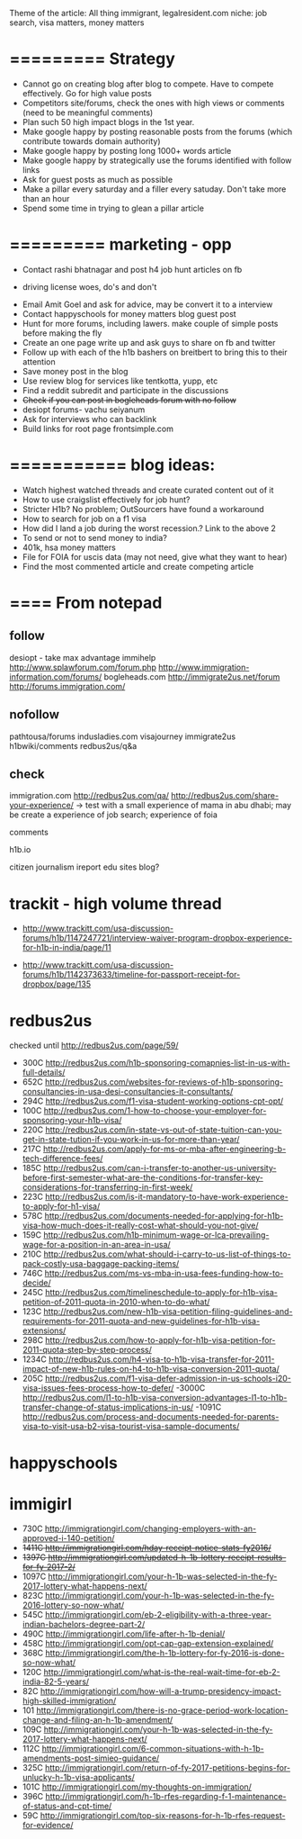 Theme of the article:
All thing immigrant, legalresident.com
niche: job search, visa matters, money matters

=========
Strategy
=========
- Cannot go on creating blog after blog to compete. Have to compete effectively. Go for high value posts
- Competitors site/forums, check the ones with high views or comments (need to be meaningful comments)
- Plan such 50 high impact blogs in the 1st year. 
- Make google happy by posting reasonable posts from the forums (which contribute towards domain authority)
- Make google happy by posting long 1000+ words article
- Make google happy by strategically use the forums identified with follow links
- Ask for guest posts as much as possible
- Make a pillar every saturday and a filler every satuday. Don't take more than an hour
- Spend some time in trying to glean a pillar article

=========
marketing - opp
=========
* Contact rashi bhatnagar and post h4 job hunt articles on fb
- driving license woes, do's and don't
* Email Amit Goel and ask for advice, may be convert it to a interview
* Contact happyschools for money matters blog guest post
* Hunt for more forums, including lawers. make couple of simple posts before making the fly
* Create an one page write up and ask guys to share on fb and twitter
* Follow up with each of the h1b bashers on breitbert to bring this to their attention
* Save money post in the blog
* Use review blog for services like tentkotta, yupp, etc
* Find a reddit subredit and participate in the discussions
* <del>Check if you can post in bogleheads forum with no follow</del>
* desiopt forums- vachu seiyanum
* Ask for interviews who can backlink
* Build links for root page frontsimple.com

===========
blog ideas:
===========
* Watch highest watched threads and create curated content out of it
* How to use craigslist effectively for job hunt?
* Stricter H1b? No problem; OutSourcers have found a workaround
* How to search for job on a f1 visa
* How did I land a job during the worst recession.? Link to the above 2
* To send or not to send money to india?
* 401k, hsa money matters
* File for FOIA for uscis data (may not need, give what they want to hear)
* Find the most commented article and create competing article


====
From notepad
====

follow
----------
desiopt - take max advantage
immihelp
http://www.splawforum.com/forum.php
http://www.immigration-information.com/forums/
bogleheads.com
http://immigrate2us.net/forum
http://forums.immigration.com/


nofollow
-------------
pathtousa/forums
indusladies.com
visajourney
immigrate2us
h1bwiki/comments
redbus2us/q&a


check
--------
immigration.com
http://redbus2us.com/qa/
http://redbus2us.com/share-your-experience/ -> test with a small experience of mama in abu dhabi; may be create a experience of job search; experience of foia

comments

h1b.io

citizen journalism ireport
edu sites blog?

trackit - high volume thread
================

- http://www.trackitt.com/usa-discussion-forums/h1b/1147247721/interview-waiver-program-dropbox-experience-for-h1b-in-india/page/11

- http://www.trackitt.com/usa-discussion-forums/h1b/1142373633/timeline-for-passport-receipt-for-dropbox/page/135

redbus2us
==============
checked until http://redbus2us.com/page/59/

- 300C http://redbus2us.com/h1b-sponsoring-comapnies-list-in-us-with-full-details/
- 652C http://redbus2us.com/websites-for-reviews-of-h1b-sponsoring-consultancies-in-usa-desi-consultancies-it-consultants/
- 294C http://redbus2us.com/f1-visa-student-working-options-cpt-opt/
- 100C http://redbus2us.com/1-how-to-choose-your-employer-for-sponsoring-your-h1b-visa/
- 220C http://redbus2us.com/in-state-vs-out-of-state-tuition-can-you-get-in-state-tution-if-you-work-in-us-for-more-than-year/
- 217C http://redbus2us.com/apply-for-ms-or-mba-after-engineering-b-tech-difference-fees/
- 185C http://redbus2us.com/can-i-transfer-to-another-us-university-before-first-semester-what-are-the-conditions-for-transfer-key-considerations-for-transferring-in-first-week/
- 223C http://redbus2us.com/is-it-mandatory-to-have-work-experience-to-apply-for-h1-visa/
- 578C http://redbus2us.com/documents-needed-for-applying-for-h1b-visa-how-much-does-it-really-cost-what-should-you-not-give/
- 159C http://redbus2us.com/h1b-minimum-wage-or-lca-prevailing-wage-for-a-position-in-an-area-in-usa/
- 210C http://redbus2us.com/what-should-i-carry-to-us-list-of-things-to-pack-costly-usa-baggage-packing-items/
- 746C http://redbus2us.com/ms-vs-mba-in-usa-fees-funding-how-to-decide/
- 245C http://redbus2us.com/timelineschedule-to-apply-for-h1b-visa-petition-of-2011-quota-in-2010-when-to-do-what/
- 123C http://redbus2us.com/new-h1b-visa-petition-filing-guidelines-and-requirements-for-2011-quota-and-new-guidelines-for-h1b-visa-extensions/
- 298C http://redbus2us.com/how-to-apply-for-h1b-visa-petition-for-2011-quota-step-by-step-process/
- 1234C http://redbus2us.com/h4-visa-to-h1b-visa-transfer-for-2011-impact-of-new-h1b-rules-on-h4-to-h1b-visa-conversion-2011-quota/
- 205C http://redbus2us.com/f1-visa-defer-admission-in-us-schools-i20-visa-issues-fees-process-how-to-defer/
-3000C http://redbus2us.com/l1-to-h1b-visa-conversion-advantages-l1-to-h1b-transfer-change-of-status-implications-in-us/
-1091C http://redbus2us.com/process-and-documents-needed-for-parents-visa-to-visit-usa-b2-visa-tourist-visa-sample-documents/


happyschools
==============


immigirl
================
- 730C  http://immigrationgirl.com/changing-employers-with-an-approved-i-140-petition/
- <del>1411C  http://immigrationgirl.com/hday-receipt-notice-stats-fy2016/</del>
- <del>1397C http://immigrationgirl.com/updated-h-1b-lottery-receipt-results-for-fy-2017-2/</del>
- 1097C http://immigrationgirl.com/your-h-1b-was-selected-in-the-fy-2017-lottery-what-happens-next/
- 823C  http://immigrationgirl.com/your-h-1b-was-selected-in-the-fy-2016-lottery-so-now-what/
- 545C  http://immigrationgirl.com/eb-2-eligibility-with-a-three-year-indian-bachelors-degree-part-2/
- 490C  http://immigrationgirl.com/life-after-h-1b-denial/
- 458C  http://immigrationgirl.com/opt-cap-gap-extension-explained/
- 368C  http://immigrationgirl.com/the-h-1b-lottery-for-fy-2016-is-done-so-now-what/
- 120C	http://immigrationgirl.com/what-is-the-real-wait-time-for-eb-2-india-82-5-years/
- 82C		http://immigrationgirl.com/how-will-a-trump-presidency-impact-high-skilled-immigration/
- 101		http://immigrationgirl.com/there-is-no-grace-period-work-location-change-and-filing-an-h-1b-amendment/
- 109C	http://immigrationgirl.com/your-h-1b-was-selected-in-the-fy-2017-lottery-what-happens-next/
- 112C	http://immigrationgirl.com/6-common-situations-with-h-1b-amendments-post-simieo-guidance/
- 325C	http://immigrationgirl.com/return-of-fy-2017-petitions-begins-for-unlucky-h-1b-visa-applicants/
- 101C	http://immigrationgirl.com/my-thoughts-on-immigration/
- 396C	http://immigrationgirl.com/h-1b-rfes-regarding-f-1-maintenance-of-status-and-cpt-time/
- 59C		http://immigrationgirl.com/top-six-reasons-for-h-1b-rfes-request-for-evidence/



	
	
